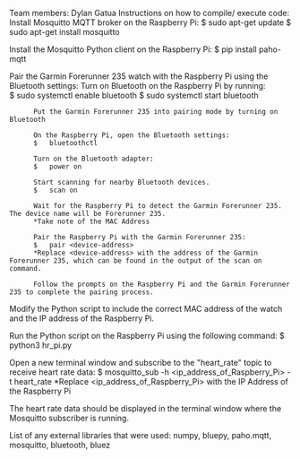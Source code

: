 Team members: Dylan Gatua
Instructions on how to compile/ execute code:
  Install Mosquitto MQTT broker on the Raspberry Pi:
  $   sudo apt-get update
  $   sudo apt-get install mosquitto

  Install the Mosquitto Python client on the Raspberry Pi:
  $   pip install paho-mqtt

  Pair the Garmin Forerunner 235 watch with the Raspberry Pi using the Bluetooth settings:
          Turn on Bluetooth on the Raspberry Pi by running:  
          $   sudo systemctl enable bluetooth
          $   sudo systemctl start bluetooth

          Put the Garmin Forerunner 235 into pairing mode by turning on Bluetooth

          On the Raspberry Pi, open the Bluetooth settings:
          $   bluetoothctl

          Turn on the Bluetooth adapter:
          $   power on

          Start scanning for nearby Bluetooth devices.
          $   scan on

          Wait for the Raspberry Pi to detect the Garmin Forerunner 235. The device name will be Forerunner 235.
          *Take note of the MAC Address

          Pair the Raspberry Pi with the Garmin Forerunner 235:
          $   pair <device-address> 
          *Replace <device-address> with the address of the Garmin Forerunner 235, which can be found in the output of the scan on command.

          Follow the prompts on the Raspberry Pi and the Garmin Forerunner 235 to complete the pairing process.

  Modify the Python script to include the correct MAC address of the watch and the IP address of the Raspberry Pi.

  Run the Python script on the Raspberry Pi using the following command:
  $ python3 hr_pi.py

  Open a new terminal window and subscribe to the "heart_rate" topic to receive heart rate data:
  $ mosquitto_sub -h <ip_address_of_Raspberry_Pi> -t heart_rate
  *Replace <ip_address_of_Raspberry_Pi> with the IP Address of the Raspberry Pi

  The heart rate data should be displayed in the terminal window where the Mosquitto subscriber is running.
  
List of any external libraries that were used:
numpy, bluepy, paho.mqtt, mosquitto, bluetooth, bluez

